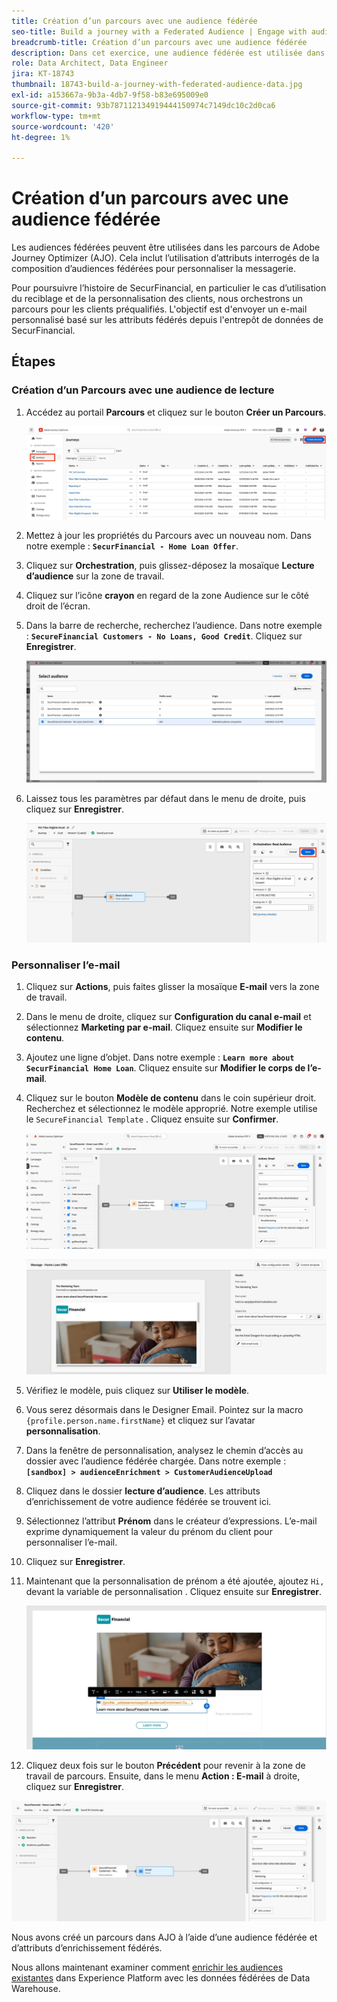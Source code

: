 ```yaml
---
title: Création d’un parcours avec une audience fédérée
seo-title: Build a journey with a Federated Audience | Engage with audiences directly from your data warehouse using Federated Audience Composition
breadcrumb-title: Création d’un parcours avec une audience fédérée
description: Dans cet exercice, une audience fédérée est utilisée dans un parcours Journey Optimizer.
role: Data Architect, Data Engineer
jira: KT-18743
thumbnail: 18743-build-a-journey-with-federated-audience-data.jpg
exl-id: a153667a-9b3a-4db7-9f58-b83e695009e0
source-git-commit: 93b787112134919444150974c7149dc10c2d0ca6
workflow-type: tm+mt
source-wordcount: '420'
ht-degree: 1%

---
```


# Création d’un parcours avec une audience fédérée

Les audiences fédérées peuvent être utilisées dans les parcours de Adobe Journey Optimizer (AJO). Cela inclut l’utilisation d’attributs interrogés de la composition d’audiences fédérées pour personnaliser la messagerie.

Pour poursuivre l’histoire de SecurFinancial, en particulier le cas d’utilisation du reciblage et de la personnalisation des clients, nous orchestrons un parcours pour les clients préqualifiés. L&#39;objectif est d&#39;envoyer un e-mail personnalisé basé sur les attributs fédérés depuis l&#39;entrepôt de données de SecurFinancial.

## Étapes

### Création d’un Parcours avec une audience de lecture

1. Accédez au portail **Parcours** et cliquez sur le bouton **Créer un Parcours**.

   ![create-a-parcours ](assets/create-journey.png)

2. Mettez à jour les propriétés du Parcours avec un nouveau nom. Dans notre exemple : **`SecurFinancial - Home Loan Offer`**.

3. Cliquez sur **Orchestration**, puis glissez-déposez la mosaïque **Lecture d’audience** sur la zone de travail.

4. Cliquez sur l’icône **crayon** en regard de la zone Audience sur le côté droit de l’écran.

5. Dans la barre de recherche, recherchez l’audience. Dans notre exemple : **`SecureFinancial Customers - No Loans, Good Credit`**. Cliquez sur **Enregistrer**.

   ![create-a-parcours ](assets/select-audience.png)

6. Laissez tous les paramètres par défaut dans le menu de droite, puis cliquez sur **Enregistrer**.

   ![save-audience-settings](assets/save-audience-settings.png)

### Personnaliser l’e-mail

1. Cliquez sur **Actions**, puis faites glisser la mosaïque **E-mail** vers la zone de travail.

2. Dans le menu de droite, cliquez sur **Configuration du canal e-mail** et sélectionnez **Marketing par e-mail**. Cliquez ensuite sur **Modifier le contenu**.

3. Ajoutez une ligne d’objet. Dans notre exemple : **`Learn more about SecurFinancial Home Loan`**. Cliquez ensuite sur **Modifier le corps de l’e-mail**.

4. Cliquez sur le bouton **Modèle de contenu** dans le coin supérieur droit. Recherchez et sélectionnez le modèle approprié. Notre exemple utilise le `SecureFinancial Template` . Cliquez ensuite sur **Confirmer**.

   ![parcours-email-config](assets/journey-email-config.png)

   ![parcours-confirmation-e-mail](assets/journey-email-confirm.png)

5. Vérifiez le modèle, puis cliquez sur **Utiliser le modèle**.

6. Vous serez désormais dans le Designer Email. Pointez sur la macro `{profile.person.name.firstName}` et cliquez sur l’avatar **personnalisation**.

7. Dans la fenêtre de personnalisation, analysez le chemin d’accès au dossier avec l’audience fédérée chargée. Dans notre exemple : **`[sandbox] > audienceEnrichment > CustomerAudienceUpload`**

8. Cliquez dans le dossier **lecture d’audience**. Les attributs d’enrichissement de votre audience fédérée se trouvent ici.

9. Sélectionnez l’attribut **Prénom** dans le créateur d’expressions. L’e-mail exprime dynamiquement la valeur du prénom du client pour personnaliser l’e-mail.

10. Cliquez sur **Enregistrer**.

11. Maintenant que la personnalisation de prénom a été ajoutée, ajoutez `Hi, ` devant la variable de personnalisation . Cliquez ensuite sur **Enregistrer**.

    ![parcours-enregistrement-e-mail](assets/journey-email-save.png)

12. Cliquez deux fois sur le bouton **Précédent** pour revenir à la zone de travail de parcours. Ensuite, dans le menu **Action : E-mail** à droite, cliquez sur **Enregistrer**.

   ![save-final-parcours ](assets/save-final-journey.png)

Nous avons créé un parcours dans AJO à l’aide d’une audience fédérée et d’attributs d’enrichissement fédérés.

Nous allons maintenant examiner comment [enrichir les audiences existantes](federated-audience-composition.md) dans Experience Platform avec les données fédérées de Data Warehouse.
